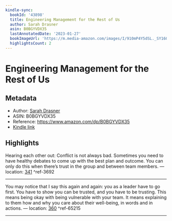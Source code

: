 ```yaml
---
kindle-sync:
  bookId: '43898'
  title: Engineering Management for the Rest of Us
  author: Sarah Drasner
  asin: B0BGYVDX35
  lastAnnotatedDate: '2023-01-27'
  bookImageUrl: 'https://m.media-amazon.com/images/I/910mP4Y5dSL._SY160.jpg'
  highlightsCount: 2
---
```

# Engineering Management for the Rest of Us
## Metadata
* Author: [Sarah Drasner](https://www.amazon.comundefined)
* ASIN: B0BGYVDX35
* Reference: https://www.amazon.com/dp/B0BGYVDX35
* [Kindle link](kindle://book?action=open&asin=B0BGYVDX35)

## Highlights
Hearing each other out: Conflict is not always bad. Sometimes you need to have healthy debates to come up with the best plan and outcome. You can only do this when there’s trust in the group and between team members. — location: [341](kindle://book?action=open&asin=B0BGYVDX35&location=341) ^ref-3692

---
You may notice that I say this again and again: you as a leader have to go first. You have to show you can be trusted, and you have to be trusting. This means being okay with being vulnerable with your team. It means explaining to them how and why you care about their well-being, in words and in actions. — location: [360](kindle://book?action=open&asin=B0BGYVDX35&location=360) ^ref-65215

---

